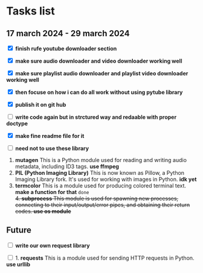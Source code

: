 # Tasks list

## 17 march 2024 - 29 march 2024
<!--( checked ) for making it check true -->

<input type="checkbox" checked> **finish rufe youtube downloader section**

<input type="checkbox" checked> **make sure audio downloader and video downloader working well**

<input type="checkbox" checked> **make sure playlist audio downloader and playlist video downloader working well**

<input type="checkbox" checked> **then focuse on how i can do all work without using pytube library**

<input type="checkbox"  checked> **publish it on git hub**

<input type="checkbox"> **write code again but in strctured way and redaable with proper doctype**

<input type="checkbox" checked> **make fine readme file for it**

<input type="checkbox"> **need not to use these library**

 1. **mutagen** This is a Python module used for reading and writing audio metadata, including ID3 tags. **use ffmpeg**
 2. **PIL (Python Imaging Library)** This is now known as Pillow, a Python Imaging Library fork. It's used for working with images in Python. **idk yet**
 3. **termcolor** This is a module used for producing colored terminal text. **make a function for that** `done`\
 ~~4. **subprocess** This module is used for spawning new processes, connecting to their input/output/error pipes, and obtaining their return codes. **use os module**~~

## Future

<input type="checkbox"> **write our own request library**

<input type="checkbox"> 1. **requests**  This is a module used for sending HTTP requests in Python. **use urllib**
